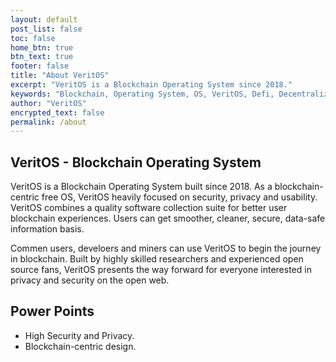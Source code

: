 ```yaml
---
layout: default
post_list: false
toc: false
home_btn: true
btn_text: true
footer: false
title: "About VeritOS"
excerpt: "VeritOS is a Blockchain Operating System since 2018."
keywords: "Blockchain, Operating System, OS, VeritOS, Defi, Decentralized, Open Source"
author: "VeritOS"
encrypted_text: false
permalink: /about
---
```


## VeritOS - Blockchain Operating System

VeritOS is a Blockchain Operating System built since 2018. As a blockchain-centric free OS, VeritOS heavily focused on security, privacy and usability. VeritOS combines a quality software collection suite for better user blockchain experiences. Users can get smoother, cleaner, secure, data-safe information basis.

Commen users, develoers and miners can use VeritOS to begin the journey in blockchain. Built by highly skilled researchers and experienced open source fans, VeritOS presents the way forward for everyone interested in privacy and security on the open web.

##  Power Points
* High Security and Privacy.
* Blockchain-centric design.


